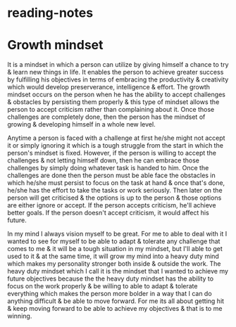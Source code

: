 # reading-notes

# Growth mindset

It is a mindset in which a person can utilize by giving himself a chance to try & learn new things in life. It enables the person to achieve greater success by fulfilling his objectives in terms of embracing the productivity & creativity which would develop preserverance, intelligence & effort. The growth mindset occurs on the person when he has the ability to accept challenges & obstacles by persisting them properly & this type of mindset allows the person to accept criticism rather than complaining about it. Once those challenges are completely done, then the person has the mindset of growing & developing himself in a whole new level.

Anytime a person is faced with a challenge at first he/she might not accept it or simply ignoring it which is a tough struggle from the start in which the person's mindset is fixed. However, if the person is willing to accept the challenges & not letting himself down, then he can embrace those challenges by simply doing whatever task is handed to him. Once the challenges are done then the person must be able face the obstacles in which he/she must persist to focus on the task at hand & once that's done, he/she has the effort to take the tasks or work seriously. Then later on the person will get criticised & the options is up to the person & those options are either ignore or accept. If the person accepts criticism, he'll achieve better goals. If the person doesn't accept criticism, it would affect his future.

In my mind I always vision myself to be great. For me to able to deal with it I wanted to see for myself to be able to adapt & tolerate any challenge that comes to me & it will be a tough situation in my mindset, but I'll able to get used to it & at the same time, it will grow my mind into a heavy duty mind which makes my personality stronger both inside & outside the work. The heavy duty mindset which I call it is the mindset that I wanted to achieve my future objectives because the the heavy duty mindset has the ability to focus on the work properly & be willing to able to adapt & tolerate everything which makes the person more bolder in a way that I can do anything difficult & be able to move forward. For me its all about getting hit & keep moving forward to be able to achieve my objectives & that is to me winning.
